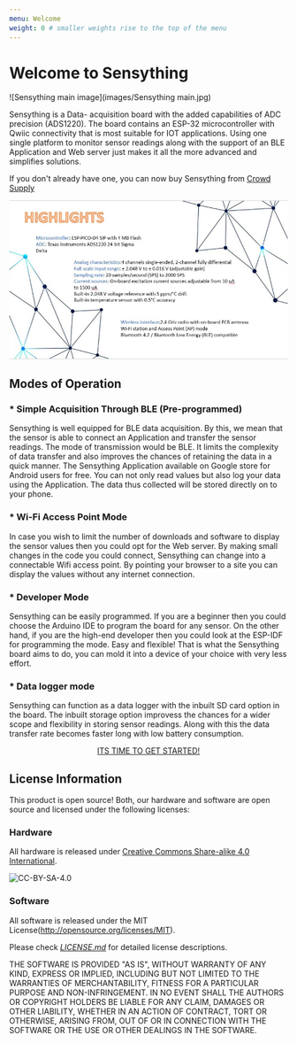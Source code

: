 ```yaml
---
menu: Welcome
weight: 0 # smaller weights rise to the top of the menu
---
```


# Welcome to Sensything

![Sensything main image](images/Sensything main.jpg)

Sensything is a Data- acquisition board with the added capabilities of ADC precision (ADS1220). The board contains an ESP-32 microcontroller with Qwiic connectivity that is most suitable for IOT applications. Using one single platform to monitor sensor readings along with the support of an BLE Application and Web server just makes it all the more advanced and simplifies solutions.

If you don't already have one, you can now buy Sensything from [Crowd Supply](https://www.crowdsupply.com/protocentral/sensything)

![Features](images/Features.JPG)

## Modes of Operation

### * Simple Acquisition Through BLE (Pre-programmed)

Sensything is well equipped for BLE data acquisition. By this, we mean that the sensor is able to connect an Application and transfer the sensor readings. The mode of transmission would be BLE. It limits the complexity of data transfer and also improves the chances of retaining the data in a quick manner. The Sensything Application available on Google store for Android users for free. You can not only read values but also log your data using the Application. The data thus collected will be stored directly on to your phone.

### * Wi-Fi Access Point Mode

In case you wish to limit the number of downloads and software to display the sensor values then you could opt for the Web server. By making small changes in the code you could connect, Sensything can change into a connectable Wifi access point. By pointing your browser to a site you can display the values without any internet connection.

### * Developer Mode

Sensything can be easily programmed. If you are a beginner then you could choose the Arduino IDE to program the board for any sensor. On the other hand, if you are the high-end developer then you could look at the ESP-IDF for programming the mode. Easy and flexible! That is what the Sensything board aims to do, you can mold it into a device of your choice with very less effort.

### * Data logger mode

Sensything can function as a data logger with the inbuilt SD card option in the board. The inbuilt storage option improvess the chances for a wider scope and flexibility in storing sensor readings. Along with this the data transfer rate becomes faster long with low battery consumption.

<div align="center"><p><a href="http://sensything.protocentral.com/getting-started.html" target="_blank" rel="noopener" class="btn btn-primary">ITS TIME TO GET STARTED!</a></p></div>

## License Information

This product is open source! Both, our hardware and software are open source and licensed under the following licenses:

### Hardware

All hardware is released under [Creative Commons Share-alike 4.0 International](http://creativecommons.org/licenses/by-sa/4.0/).

![CC-BY-SA-4.0](https://i.creativecommons.org/l/by-sa/4.0/88x31.png)

### Software

All software is released under the MIT License(http://opensource.org/licenses/MIT).

Please check [*LICENSE.md*](LICENSE.md) for detailed license descriptions.

THE SOFTWARE IS PROVIDED "AS IS", WITHOUT WARRANTY OF ANY KIND, EXPRESS OR IMPLIED, INCLUDING BUT NOT LIMITED TO THE WARRANTIES OF MERCHANTABILITY, FITNESS FOR A PARTICULAR PURPOSE AND NON-INFRINGEMENT. IN NO EVENT SHALL THE AUTHORS OR COPYRIGHT HOLDERS BE LIABLE FOR ANY CLAIM, DAMAGES OR OTHER LIABILITY, WHETHER IN AN ACTION OF CONTRACT, TORT OR OTHERWISE, ARISING FROM, OUT OF OR IN CONNECTION WITH THE SOFTWARE OR THE USE OR OTHER DEALINGS IN THE SOFTWARE.
